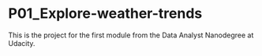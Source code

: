 # P01_Explore-weather-trends
This is the project for the first module from the Data Analyst Nanodegree at Udacity.
